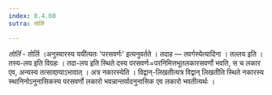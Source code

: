 ```yaml
---
index: 8.4.60
sutra: तोर्लि

---
```

_तोर्लि_ - तोर्लि ।अनुस्वारस्य ययी॑त्यतः 'परसवर्णः' इत्यनुवर्तते । तदाह — तवर्गस्येत्यादिना । तल्लय इति । तस्य-लय इति विग्रहः । तदा-लय इति स्थिते दस्य परसवर्णः=परनिमित्तभूतलकारसवर्णो भवति, स च लकार एव, अन्यस्य तत्सावण्र्याऽभावात् । अत्र नकारस्येति । विद्वान्-लिखतीत्यत्र विद्वान् लिखतीति स्थिते नकारस्य स्थानिनोऽनुनासिकस्य परसवर्णो लकारो भवन्नान्तर्यादनुनासिक एव लकारो भवतीत्यर्थः । 